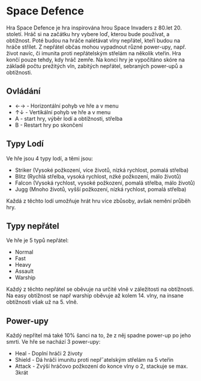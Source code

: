 # Space Defence

Hra Space Defence je hra inspirována hrou Space Invaders z 80.let 20. století. Hráč si na začátku hry vybere loď, kterou bude používat, a obtížnost. Poté budou na hráče nalétávat vlny nepřátel, kteří budou na hráče střílet. Z nepřátel občas mohou vypadnout různé power-upy, např. život navíc, či imunita proti nepřátelským střelám na několik vteřin. Hra končí pouze tehdy, kdy hráč zemře. Na konci hry je vypočítáno skóre na základě počtu prežitých vln, zabitých nepřátel, sebraných power-upů a obtížnosti.

## Ovládání
* ←→ - Horizontální pohyb ve hře a v menu
* ↑↓ - Vertikální pohyb ve hře a v menu
* A - start hry, výběr lodí a obtížnosti, střelba
* B - Restart hry po skončení

## Typy Lodí
Ve hře jsou 4 typy lodí, a těmi jsou:
* Striker (Vysoké požkození, více životů, nízká rychlost, pomalá střelba)
* Blitz (Rychlá střelba, vysoká rychlost, nźké požkození, málo životů)
* Falcon (Vysoká rychlost, vysoké požkození, pomalá střelba, málo životů)
* Jugg (Mnoho životů, vyšší požkození, nízká rychlost, pomalá střelba)

Každá z těchto lodí umožňuje hrát hru více zbůsoby, avšak nemění průběh hry.

## Typy nepřátel
Ve hře je 5 typů nepřátel:
* Normal
* Fast
* Heavy
* Assault
* Warship

Každý z těchto nepřátel se oběvuje na určité vlně v záležitosti na obtížnosti. Na easy obtížnost se např warship oběvuje až kolem 14. vlny, na insane obtížnosti však už na 5. vlně.

## Power-upy
Každý nepřítel má také 10% šanci na to, že z něj spadne power-up po jeho smrti. Ve hře se nachází 3 power-upy:
* Heal - Doplní hráči 2 životy
* Shield - Dá hráči imunitu proti nepřˇatelským střelám na 5 vteřin
* Attack - Zvýší hráčovo požkození do konce vlny o 2, stackuje se max. 3krát
